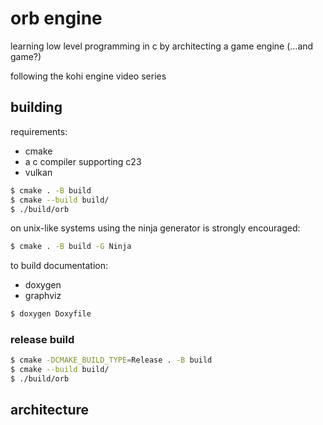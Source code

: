 # orb engine

learning low level programming in c by architecting a game engine (...and game?)

following the kohi engine video series

## building

requirements:
- cmake
- a c compiler supporting c23
- vulkan

```sh
$ cmake . -B build
$ cmake --build build/
$ ./build/orb
```

on unix-like systems using the ninja generator is strongly encouraged:

```sh
$ cmake . -B build -G Ninja
```

to build documentation:
- doxygen
- graphviz

```sh
$ doxygen Doxyfile
```

### release build

```sh
$ cmake -DCMAKE_BUILD_TYPE=Release . -B build
$ cmake --build build/
$ ./build/orb
```

## architecture


